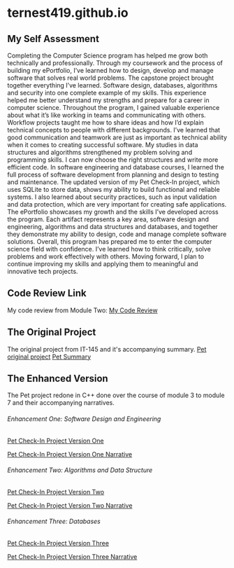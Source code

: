 # ternest419.github.io

## My Self Assessment 
Completing the Computer Science program has helped me grow both technically and professionally. Through my coursework and the process of building my ePortfolio, I’ve learned how to design, develop and manage software that solves real world problems. The capstone project brought together everything I’ve learned. Software design, databases, algorithms and security into one complete example of my skills. This experience helped me better understand my strengths and prepare for a career in computer science.
Throughout the program, I gained valuable experience about what it’s like working in teams and communicating with others. Workflow projects taught me how to share ideas and how I’d explain technical concepts to people with different backgrounds. I’ve learned that good communication and teamwork are just as important as technical ability when it comes to creating successful software.
My studies in data structures and algorithms strengthened my problem solving and programming skills. I can now choose the right structures and write more efficient code. In software engineering and database courses, I learned the full process of software development from planning and design to testing and maintenance. The updated version of my Pet Check-In project, which uses SQLite to store data, shows my ability to build functional and reliable systems. I also learned about security practices, such as input validation and data protection, which are very important for creating safe applications.
The ePortfolio showcases my growth and the skills I’ve developed across the program. Each artifact represents a key area, software design and engineering, algorithms and data structures and databases, and together they demonstrate my ability to design, code and manage complete software solutions.
Overall, this program has prepared me to enter the computer science field with confidence. I’ve learned how to think critically, solve problems and work effectively with others. Moving forward, I plan to continue improving my skills and applying them to meaningful and innovative tech projects.

## Code Review Link
My code review from Module Two: [My Code Review](https://youtu.be/W-eBN8kO-Ck)

## The Original Project
The original project from IT-145 and it's accompanying summary.
[Pet original project](https://github.com/ternest419/ternest419.github.io/blob/main/Pet%20(original%20project).java)
[Pet Summary](https://github.com/ternest419/ternest419.github.io/blob/main/Pet%20(original%20project)%20Summary.docx)

## The Enhanced Version
The Pet project redone in C++ done over the course of module 3 to module 7 and their accompanying narratives.

###### Enhancement One: Software Design and Engineering
[Pet Check-In Project Version One](https://github.com/ternest419/ternest419.github.io/blob/main/CS-499%20Pet%20Check-In%20Project%20V1.cpp)

[Pet Check-In Project Version One Narrative](https://github.com/ternest419/ternest419.github.io/blob/main/CS-499%203-2%20Narrative.docx)


###### Enhancement Two: Algorithms and Data Structure
[Pet Check-In Project Version Two](https://github.com/ternest419/ternest419.github.io/blob/main/CS-499%20Pet%20Check-In%20Project%20V2.cpp)

[Pet Check-In Project Version Two Narrative](https://github.com/ternest419/ternest419.github.io/blob/main/CS-499%204-2%20Narrative.docx)


###### Enhancement Three: Databases
[Pet Check-In Project Version Three](https://github.com/ternest419/ternest419.github.io/blob/main/CS-499%20Pet%20Check-In%20Project%20V3.cpp)

[Pet Check-In Project Version Three Narrative](https://github.com/ternest419/ternest419.github.io/blob/main/CS-499%205-2%20Narrative.docx)


